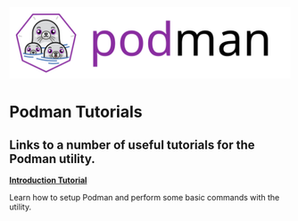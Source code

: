 ![PODMAN logo](../../logo/podman-logo-source.svg)

# Podman Tutorials

## Links to a number of useful tutorials for the Podman utility.

**[Introduction Tutorial](https://github.com/containers/libpod/tree/master/docs/tutorials/podman_tutorial.md)**

Learn how to setup Podman and perform some basic commands with the utility.
